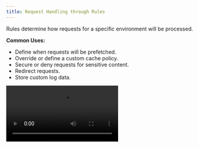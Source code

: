 ```yaml
---
title: Request Handling through Rules
---
```


Rules determine how requests for a specific environment will be processed.

**Common Uses:**

-   Define when requests will be prefetched.
-   Override or define a custom cache policy.
-   Secure or deny requests for sensitive content.
-   Redirect requests.
-   Store custom log data.

<Video src="https://www.youtube.com/watch?v=5xPItxYBGK0" />

## Quick Start {/*quick-start*/}

Set up your rules through the following steps:

1.  Identify the environment (e.g., `production`) that will be configured.
2.  Define one or more rule(s) for that environment. Each rule should contain at least one feature.
3.  Apply your rules to that environment by deploying your changes.

## Rules and CDN-as-Code {/*rules-and-cdn-as-code*/}

There are two workflows for defining your CDN configuration:

-   Generate and deploy rules through the {{ PORTAL_LINK }}.
-   Define a [CDN-as-Code configuration](/guides/performance/cdn_as_code) and then deploy it through the {{ PRODUCT }} CLI. 

![Rules and CDN-as-Code](/images/v7/performance/rules-cdn-as-code.png)

Deploying to an environment always overrides the previous configuration. However, if you use a different workflow, you may not be aware of how a deployment will override your current configuration. 

For example, if you deploy rules to an environment and a teammate deploys a CDN-as-code configuration at a later date, then your teammate may not be aware of the configuration defined within your rules. 

<Callout type="tip">

  There are benefits and disadvantages to each approach. For example, some teams may prefer the straightforward approach of setting up rules, while other teams may prefer writing code. Another important factor is that the integration of a JavaScript framework through {{ PRODUCT }} {{ PRODUCT_PLATFORM }} requires the CDN-as-code approach. 

</Callout>

<Callout type="info">

  Complex CDN-as-code configurations are displayed in JSON format instead of being displayed as rules.

</Callout>

## Rules {/*rules*/}

A rule:

-   Identifies a set of requests through conditions. 

    A rule is only applicable to requests that satisfy all of its conditions. By default, a new rule applies to all requests since it does not contain conditions.

-   Defines how requests will be processed through features. A feature identifies an action and how it will be applied to requests.

For example, the following rule applies a caching policy to all `GET` requests whose relative path starts with `/marketing/`.

![Rule Example](/images/v7/performance/rule-condition-feature-example.png)

### Conditions {/*conditions*/}

A condition identifies a set of requests. Setting up a condition requires:

1.  Selecting the [type of condition](/guides/performance/rules/conditions).

    For example, you may identify requests by HTTP method, path, or request headers.

2.  Defining how a request will be compared against a value or state. In some cases, this involves selecting an operator and defining the value that will be compared against the request.

**Example:**

Identify all GET requests through the following condition:
-   **Type of condition (aka variable):** Method
-   **Operator:** Equals
-   **Match Value:** GET

[Learn more about types of conditions.](/guides/performance/rules/conditions)

#### Operators {/*operators*/}

An operator determines when a request satisfies a condition by defining the relationship between a variable and a value. Each operator is briefly described below.

-   **equals:** Indicates that the value derived from the request must be an exact match to the value defined within a condition.

    A comparison will be performed against the exact value defined within the condition. The only exception occurs for the `%` symbol. This symbol represents a URL-encoded character (e.g., `%20` represents a space character).

    **Example:**

    The following request will result in a match when the `Query String` condition is set to `media\'*'`:

    `http://cdn.example.com?media\'*'`

-   **does not equal:** Indicates that the value derived from the request must be different from the value defined within a condition.

    A comparison will be performed against the exact value defined within the condition. The only exception occurs for the `%` symbol. This symbol represents a URL-encoded character (e.g., `%20` represents a space character).

    **Example:**

    The following request will result in a match when the `Query String` condition is set to `media\'*'`:

    `http://cdn.example.com?type=media\video`

-   **matches (simple):** Indicates that the value derived from the request must match the pattern defined within a condition. You may define a pattern using our [route path syntax](/guides/performance/cdn_as_code#route-pattern-syntax).

    <Callout type="info">

      The intended use for this operator is to create a pattern for a URL path. For all other patterns, our recommendation is to use the `matches regular expression` operator.

    </Callout>

    **Example:**

    The following request will result in a match when the `Path` condition is set to `/shows/:id`:

    `http://cdn.example.com/shows/5309`

-   **matches regular expression:** Indicates that the value derived from the request must match a [Perl-compatible regular expression](https://pcre.org/) defined within the **Match Value** option.

    Regular expressions define a pattern that will be searched for within a text value. Regular expression notation defines specific meanings to a variety of symbols. Information on how special characters are handled within a regular expression is provided below. This information is not meant to be a comprehensive guide on regular expression usage or syntax. 

    -   '/'**:** A forward slash is treated as a literal character instead of a special regular expression character. Do not escape it.
    -   `\`**:** A backslash in a regular expression typically:
        -   Defines a shorthand character class (e.g., `\d` instead of `[0-9]`).
        -   Escapes the character that follows it. This causes that character to be treated as a literal value instead of taking on its regular expression meaning.

            For example, the following syntax escapes an asterisk: `\*`

            <Callout type="important">

              A single backslash is always ignored when defining a regular expression for a match condition. Contact our customer support team if you would like to escape a special character when defining a regular expression for a match condition.

            </Callout>

    -   `%`**:** The meaning of a percentage symbol depends on its usage.
        -   `%{<HTTP VARIABLE>}:` This syntax identifies an HTTP variable.
        -   `%{<HTTP VARIABLE%PATTERN>}:` This syntax uses a percentage symbol to identify an HTTP variable and as a delimiter.
        -   `\%:` Escaping a percentage symbol allows it to be used as a literal value or to indicate URL encoding (e.g., `\%20`).

    -   ***:** An asterisk allows the preceding character to be matched zero or more times.
    -   `<SPACE>`**:** A space character is typically treated as a literal character.
    -   `'`**:** Single quotes are treated as literal characters. A set of single quotes does not have special meaning.

    **Example:**

    The following request will result in a match when the `Path` condition is set to `/shows/[0-9]+`:

    `http://cdn.example.com/shows/5309`

-   **does not match regular expression:** Indicates that the value derived from the request must not match a regular expression. 

    **Example:**

    The following request will result in a match when the `Path` condition is set to `/shows/[0-9]+`:

    `http://cdn.example.com/shows/cdn-detectives`

-   **in:** Indicates that the value derived from the request must be an exact match to the one of the value(s) defined within a condition.

    <Callout type="info">

      Add a value by typing it and then pressing `ENTER`. Remove a value from the list by clicking the `x` icon that appears directly to the right of it. A sample list item is shown below.

      ![List item](/images/v7/performance/list-item.png)

    </Callout>

-   **not in:** Indicates that the value derived from the request must not be an exact match to the one of the value(s) defined within a condition.

    <Callout type="info">

      Add a value by typing it and then pressing `ENTER`. Remove a value from the list by clicking the `x` icon that appears directly to the right of it.

    </Callout>

-   **less than:** Indicates that the value derived from the request must be less than the value(s) defined within a condition.
-   **less than or equal:** Indicates that the value derived from the request must be less than or equal to the value(s) defined within a condition.
-   **greater than:** Indicates that the value derived from the request must be greater than the value(s) defined within a condition.
-   **greater than or equal:** Indicates that the value derived from the request must be greater than or equal to the value(s) defined within a condition.

### Features {/*features*/}

A feature determines how requests will be processed. They are categorized as follows:

-   [Access](/guides/performance/rules/features#access): Controls access to content.
-   [Caching](/guides/performance/rules/features#caching): Customizes when and how content is cached.
-   [Client](/guides/performance/rules/features#client): Controls how the client communicates with our CDN.
-   **Comment:** Adds a note or metadata to your configuration. This feature is solely informational and does not affect your configuration.
-   [Headers](/guides/performance/rules/features#headers): Adds, modifies, or deletes headers from the request or response.
-   [Logs](/guides/performance/rules/features#logs): Customizes how log data is stored.
-   [Origin](/guides/performance/rules/features#origin): Controls how the CDN communicates with an origin server.
-   [Response](/guides/performance/rules/features#response): Customizes the response sent to the client and determines whether we will allow prefetching instructions to be sent to the client.
-   [Set Variables](/guides/performance/rules/features#set-variables): Assigns a value to one or more user-defined variable(s) that are  passed to your bespoke traffic processing solution.
-   [URL](/guides/performance/rules/features#url): Redirects or rewrites requests to a different URL.

##  Rule Precedence {/*rule-precedence*/}

You may create multiple rules. The use of multiple rules facilitates:

-   The setup of a default configuration that will be applied to all requests.
-   The creation of rules that specialize according to request type or behavior.
-   Additional control over how requests for content are handled.

Rules are typically processed in the order that they are listed. If a request satisfies the criteria for multiple rules, then all of the features associated with those features will be applied to the request. This could lead to a situation where conflicting actions will take place. In such a case, the last action to take place will take precedence over previous actions. Therefore, it is recommended to place rules that should take precedence as close to the bottom of the list as possible.

<Callout type="tip">

  Move a rule by dragging the rule's <Image inline src="/images/v7/icons/grab-handle.png" alt="" /> icon to the desired position.

</Callout>

A good rule of thumb when determining where a rule should be positioned is to order rules according to the level of detail in the criteria. Rules with general criteria should be placed closer to the top of the list, while more detailed criteria should be placed closer to the bottom. This type of configuration allows catch-all rules to assign default handling behavior for your assets without interfering with the manner in which specific types of assets are handled.

![Order of Precedence](/images/v7/performance/rules-order-of-precedence.png)

### Exceptions to Rule Precedence {/*exceptions-to-rule-precedence*/}

The following cases are exceptions to the order-based rule precedence stated above:

-   **Identical Matching Criteria:** If multiple rules share the same matching criteria, then the actions associated with those rules will take place at the same time. Thus, a rule at the bottom could be combined with a rule at the top of the list. This type of situation would prevent the rule at the bottom from taking precedence over other rules.

-   **URL Rewrite Precedence:** The URL Rewrite feature takes precedence when multiple features will be applied to a request. This occurs regardless of rule order.

    **Example:** 

    In this sample scenario, a policy contains two rules. The first rule applies the URL Redirect feature, while the second one applies the URL Rewrite feature. If a request satisfies both rules, then the URL Rewrite feature will always be applied to a request before the URL Redirect feature.

-   **Token Auth Precedence:** The Token Auth feature takes precedence over most features with the exception of the URL Rewrite feature. This occurs regardless of rule order.

### Fine-Tuning Your Rules {/*fine-tuning-your-rules*/}

If the response provided by {{ PRODUCT }} does not match your expectations, you can check the [{{ HEADER_PREFIX }}-mr response header](/guides/performance/response#-mr) to find out which rules were applied to a request. 

For example, the following value indicates that the request matched both the first rule (i.e., `0`) and the second rule (i.e., `1`) within deployment version #16.

`{{ HEADER_PREFIX }}-mr: 16:0;16:1;`

You can now use this information to adjust your rules. For example, you may adjust the second rule to exclude this type of request or modify another rule to match this type of request. 

<Video src="https://www.youtube.com/watch?v=oQ5EMbxvprM" />

## Sample Scenario {/*sample-scenario*/}

In this sample scenario, create the following rules:

| Order | Purpose                                                   | Description                              |
|-------|-----------------------------------------------------------|------------------------------------------|
| 1     | Assign a default cache policy for all requests.           | Placing this rule at the top of the list ensures that this cache policy is assigned by default to all requests.  |
| 2     | Define an alternative cache policy based on origin type.  | The rule's position allows it to override the default behavior defined in the first rule for requests to a specific origin.  |
| 3     | Deny access based on the requester's location.            | This rule denies access for requests that originate from a specific location. Although this rule does not contradict the above two rules, segregating these instructions improves readability and facilitates rule management. |

<Callout type="info">

  Rule order can drastically affect how requests are handled. In the above example, moving the default cache policy rule below the other rules will nullify the cache policy defined by origin type.

</Callout>

## Managing Rules {/*managing-rules*/}

You may create, modify, and delete rules.

**Key information:**

-   You may make changes without affecting an environment's traffic. This allows you to collaborate with other team members when setting up rules and to stage changes until they are needed. 

    For example, a sales event may require URL redirects or a different caching policy than standard site traffic. You can stage these changes until they are needed for the sales event.

-   Apply your changes to the current environment by clicking **Deploy Changes**.
-   Add a comment or a note to a rule by clicking **Add Comments** and then typing the desired message. Comments or notes are  informational and do not affect your configuration. 
-   An alternative method for setting up your configuration is [CDN-as-code](/guides/performance/cdn_as_code). CDN-as-code is a developer-oriented solution that provides more flexibility during CDN setup. You may create a base CDN-as-code configuration by setting up your rules through the {{ PORTAL_LINK }}, [exporting them as {{ EDGEJS_LABEL }} code](#export-rules-edgejs), and then pasting that code into your {{ ROUTES_FILE }} file. 

    <Callout type="info">

      The **Rules** page will display a complex CDN-as-code configuration in JSON format. You may modify the JSON directly within the **Rules** page or your {{ ROUTES_FILE }} file. 

    </Callout>

**To set up rules**

1.  Load the **Rules** page.
    1.  From the {{ PORTAL_LINK }}, select the desired property.
    2.  From the left-hand pane, select the desired environment from under the **Environments** section.
    3.  From the left-hand pane, select **Rules**. 
2.  Add a rule by clicking **+ Add Rule**.
3.  Add a condition that defines the set of requests for which this rule will be applied. Repeat this step as needed.
    1.  Click **+ Add Condition**.
    2.  From the **Variable** option, select the method by which requests will be identified. 
    3.  From the **Operator** option, define the relationship between the variable selected in the previous step and the value that will be defined in the next step.
    4.  In the **Match Value** option, define a value that will be compared against for each request. 
    5.  Click **Add Condition**.
4.  Add a feature that determines how the requests defined in the previous step will be processed. Repeat this step as needed.
    1.  Click **+ Add Feature**.
    2.  From the **Feature Type** option, select the category that best corresponds to the desired feature.
    3.  From the **Feature** option, select the desired feature.
    4.  Configure the selected feature.
    5.  Click **Add Feature**.
5.  Add more rules as needed by repeating steps 2 - 4.
6.  Review your rules to verify how requests will be handled and the order in which rules will be applied to requests. 

    <Callout type="tip">

      Move a rule by dragging the rule's <Image inline src="/images/v7/icons/grab-handle.png" alt="" /> icon to the desired position.

    </Callout>

7.  Click **Deploy Changes**.

**To delete a rule**

1.  Load the **Rules** page.
    1.  From the {{ PORTAL_LINK }}, select the desired property.
    2.  From the left-hand pane, select the desired environment from under the **Environments** section.
    3.  From the left-hand pane, select **Rules**. 
2.  Click the <Image inline src="/images/v7/icons/delete-2.png" alt="" /> icon next to the desired rule.
3.  Confirm the deletion by clicking **Delete Rules**.

**To export your rules as {{ EDGEJS_LABEL }} code** <a id="export-rules-edgejs" /> 

1.  Load the **Rules** page.
    1.  From the {{ PORTAL_LINK }}, select the desired property.
    2.  From the left-hand pane, select the desired environment from under the **Environments** section.
    3.  From the left-hand pane, select **Rules**. 
2.  Click **Export** and then select **{{ EDGEJS_LABEL }}** to display your rules as a CDN-as-code ({{ EDGEJS_LABEL }}) configuration. 
3.  Copy the code by clicking the <Image inline src="/images/v7/icons/copy-to-clipboard.png" alt="" /> icon.
4.  Optional. Paste your code into your {{ ROUTES_FILE }}.

<Callout type="info">

  Deploying your CDN-as-code configuration through the {{ PRODUCT }} CLI will overwrite your rules. Likewise, deploying rule changes from the {{ PORTAL_LINK }} will override a previously deployed CDN-as-code configuration.

</Callout>
